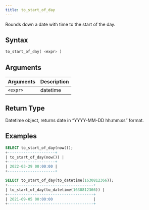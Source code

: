 ```yaml
---
title: to_start_of_day
---
```


Rounds down a date with time to the start of the day.
## Syntax

```sql
to_start_of_day( <expr> )
```

## Arguments

| Arguments   | Description |
| ----------- | ----------- |
| `<expr>` | datetime |

## Return Type

Datetime object, returns date in “YYYY-MM-DD hh:mm:ss” format.

## Examples

```sql
SELECT to_start_of_day(now());
+---------------------+
| to_start_of_day(now()) |
+---------------------+
| 2022-03-29 00:00:00 |
+---------------------+

SELECT to_start_of_day(to_datetime(1630812366));
+--------------------------------------+
| to_start_of_day(to_datetime(1630812366)) |
+--------------------------------------+
| 2021-09-05 00:00:00                  |
+--------------------------------------+
```
